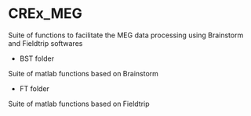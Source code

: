 # CREx_MEG
Suite of functions to facilitate the MEG data processing using Brainstorm and Fieldtrip softwares

* BST folder

Suite of matlab functions based on Brainstorm

* FT folder

Suite of matlab functions based on Fieldtrip
